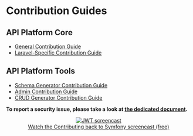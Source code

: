 # Contribution Guides

## API Platform Core  
- [General Contribution Guide](https://github.com/api-platform/core/blob/main/CONTRIBUTING.md)  
- [Laravel-Specific Contribution Guide](https://github.com/api-platform/core/blob/main/src/Laravel/CONTRIBUTING.md)  

## API Platform Tools  
- [Schema Generator Contribution Guide](https://github.com/api-platform/schema-generator/blob/main/CONTRIBUTING.md)  
- [Admin Contribution Guide](https://github.com/api-platform/admin/blob/master/CONTRIBUTING.md)  
- [CRUD Generator Contribution Guide](https://github.com/api-platform/create-client/blob/master/CONTRIBUTING.md)  

**To report a security issue, please take a look at [the dedicated document](security.md).**

<p align="center" class="symfonycasts"><a href="https://symfonycasts.com/screencast/contributing?cid=apip"><img src="../symfony/images/symfonycasts-player.png" alt="JWT screencast"><br>Watch the Contributing back to Symfony screencast (free)</a></p>
